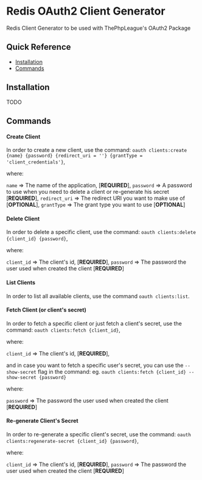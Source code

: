 # Redis OAuth2 Client Generator

Redis Client Generator to be used with ThePhpLeague's OAuth2 Package

## Quick Reference

 - [Installation](#installation)
 - [Commands](#commands)

## Installation

TODO

## Commands

#### Create Client

In order to create a new client, use the command:
`oauth clients:create {name} {password} {redirect_uri = ''} {grantType = 'client_credentials'}`,

where:

`name` => The name of the application, [**REQUIRED**],
`password` => A password to use when you need to delete a client or re-generate his secret [**REQUIRED**],
`redirect_uri` => The redirect URI you want to make use of [**OPTIONAL**],
`grantType` => The grant type you want to use [**OPTIONAL**]

#### Delete Client

In order to delete a specific client, use the command:
`oauth clients:delete {client_id} {password}`,

where:

`client_id` => The client's id, [**REQUIRED**],
`password` => The password the user used when created the client [**REQUIRED**]

#### List Clients

In order to list all available clients, use the command `oauth clients:list`.

#### Fetch Client (or client's secret)

In order to fetch a specific client or just fetch a client's secret, use the command:
`oauth clients:fetch {client_id}`,

where:

`client_id` => The client's id, [**REQUIRED**],

and in case you want to fetch a specific user's secret, you can use the `--show-secret` flag in the command:
eg. `oauth clients:fetch {client_id} --show-secret {password}`

where:

`password` => The password the user used when created the client [**REQUIRED**]

#### Re-generate Client's Secret

In order to re-generate a specific client's secret, use the command:
`oauth clients:regenerate-secret {client_id} {password}`,

where:

`client_id` => The client's id, [**REQUIRED**],
`password` => The password the user used when created the client [**REQUIRED**]
